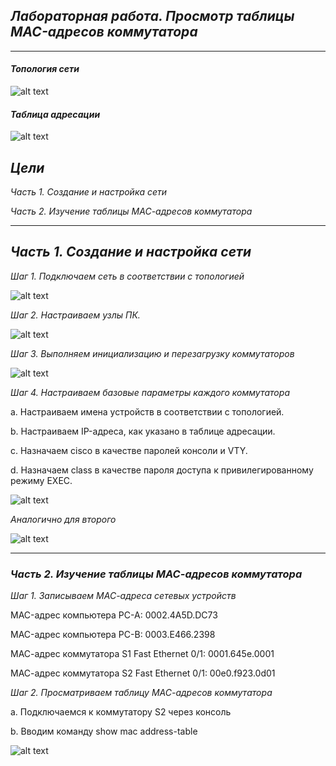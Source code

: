 ## *Лабораторная работа. Просмотр таблицы MAC-адресов коммутатора* ##
___
#### 	*Топология сети*
![alt text](https://github.com/Eliminir/OTUSLABS/blob/Labs/LAB2/1.JPG)

#### *Таблица адресации*
![alt text](https://github.com/Eliminir/OTUSLABS/blob/Labs/LAB2/2.JPG)
	
 ## *Цели*
 *Часть 1. Создание и настройка сети*
 
 *Часть 2. Изучение таблицы МАС-адресов коммутатора*
___



## *Часть 1. Создание и настройка сети*

*Шаг 1. Подключаем сеть в соответствии с топологией*

![alt text](https://github.com/Eliminir/OTUSLABS/blob/Labs/LAB2/3.JPG)



*Шаг 2. Настраиваем узлы ПК.*


![alt text](https://github.com/Eliminir/OTUSLABS/blob/Labs/LAB2/4.JPG)

*Шаг 3. Выполняем инициализацию и перезагрузку коммутаторов*


![alt text](https://github.com/Eliminir/OTUSLABS/blob/Labs/LAB2/5.JPG)


*Шаг 4. Настраиваем базовые параметры каждого коммутатора*

a.	Настраиваем имена устройств в соответствии с топологией.

b.	Настраиваем IP-адреса, как указано в таблице адресации.

c.	Назначаем cisco в качестве паролей консоли и VTY.

d.	Назначаем class в качестве пароля доступа к привилегированному режиму EXEC.


![alt text](https://github.com/Eliminir/OTUSLABS/blob/Labs/LAB2/6.1.JPG)

*Аналогично для второго*


![alt text](https://github.com/Eliminir/OTUSLABS/blob/Labs/LAB2/6.2.JPG)

___

### *Часть 2. Изучение таблицы МАС-адресов коммутатора*

*Шаг 1. Записываем МАС-адреса сетевых устройств*

MAC-адрес компьютера PC-A: 0002.4A5D.DC73

MAC-адрес компьютера PC-B: 0003.E466.2398

МАС-адрес коммутатора S1 Fast Ethernet 0/1: 0001.645e.0001

МАС-адрес коммутатора S2 Fast Ethernet 0/1: 00e0.f923.0d01



*Шаг 2. Просматриваем таблицу МАС-адресов коммутатора*




a.	Подключаемся к коммутатору S2 через консоль

b.	Вводим команду show mac address-table



![alt text](https://github.com/Eliminir/OTUSLABS/blob/Labs/LAB2/7.JPG)

